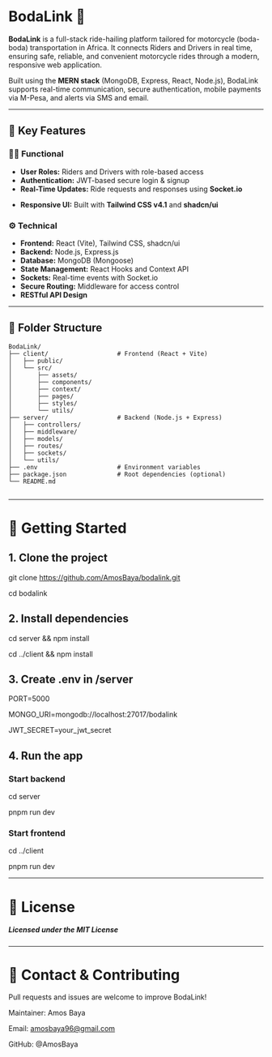 # BodaLink 🛵

**BodaLink** is a full-stack ride-hailing platform tailored for motorcycle (boda-boda) transportation in Africa. It connects Riders and Drivers in real time, ensuring safe, reliable, and convenient motorcycle rides through a modern, responsive web application.

Built using the **MERN stack** (MongoDB, Express, React, Node.js), BodaLink supports real-time communication, secure authentication, mobile payments via M-Pesa, and alerts via SMS and email.

---

## 🚀 Key Features

### 🧑‍💻 Functional
- **User Roles:** Riders and Drivers with role-based access
- **Authentication:** JWT-based secure login & signup
- **Real-Time Updates:** Ride requests and responses using **Socket.io**
<!-- - **M-Pesa Integration:** Seamless mobile money transactions
- **SMS Alerts:** Powered by **Twilio** for trip and verification notifications
- **Email Notifications:** Transaction and support emails via **Nodemailer**
- **Profile Management:** Upload profile images using **Multer** -->
- **Responsive UI:** Built with **Tailwind CSS v4.1** and **shadcn/ui**

### ⚙️ Technical
- **Frontend:** React (Vite), Tailwind CSS, shadcn/ui
- **Backend:** Node.js, Express.js
- **Database:** MongoDB (Mongoose)
- **State Management:** React Hooks and Context API
- **Sockets:** Real-time events with Socket.io
- **Secure Routing:** Middleware for access control
- **RESTful API Design**

---

## 📁 Folder Structure

```text
BodaLink/
├── client/                   # Frontend (React + Vite)
│   ├── public/
│   └── src/
│       ├── assets/
│       ├── components/
│       ├── context/
│       ├── pages/
│       ├── styles/
│       └── utils/
├── server/                   # Backend (Node.js + Express)
│   ├── controllers/
│   ├── middleware/
│   ├── models/
│   ├── routes/
│   ├── sockets/
│   └── utils/
├── .env                      # Environment variables
├── package.json              # Root dependencies (optional)
└── README.md


```
---


# 🚀 Getting Started
## 1. Clone the project
 git clone https://github.com/AmosBaya/bodalink.git 

 cd bodalink

## 2. Install dependencies
cd server && npm install

cd ../client && npm install

## 3. Create .env in /server
PORT=5000

MONGO_URI=mongodb://localhost:27017/bodalink

JWT_SECRET=your_jwt_secret
<!-- MPESA_CONSUMER_KEY=your_mpesa_key
MPESA_CONSUMER_SECRET=your_mpesa_secret
TWILIO_SID=your_twilio_sid
TWILIO_AUTH_TOKEN=your_twilio_token
TWILIO_PHONE=your_twilio_number
EMAIL_USER=your_email
EMAIL_PASS=your_email_password -->

## 4. Run the app
### Start backend
cd server

pnpm run dev

### Start frontend
cd ../client

pnpm run dev

---

# 📄 License
##### Licensed under the MIT License

---

# 🤝 Contact & Contributing
Pull requests and issues are welcome to improve BodaLink!

Maintainer: Amos Baya

Email: amosbaya96@gmail.com

GitHub: @AmosBaya